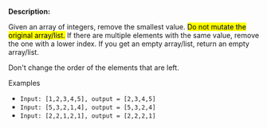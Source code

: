 **Description:**

Given an array of integers, remove the smallest value. <mark>Do not mutate the original array/list.</mark> If there are multiple elements with the same value, remove the one with a lower index. If you get an empty array/list, return an empty array/list.

Don't change the order of the elements that are left.

Examples

- `Input: [1,2,3,4,5], output = [2,3,4,5]`
- `Input: [5,3,2,1,4], output = [5,3,2,4]`
- `Input: [2,2,1,2,1], output = [2,2,2,1]`
